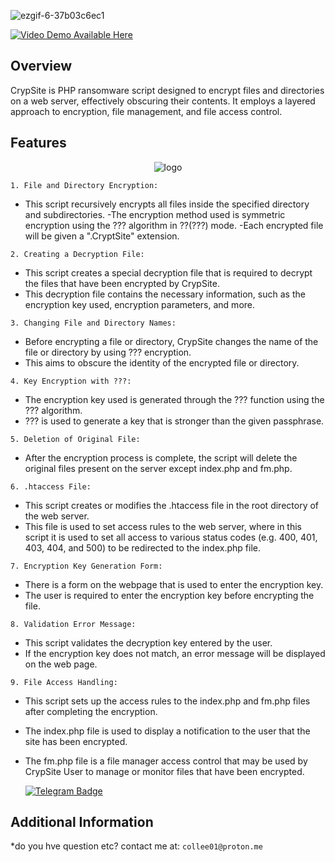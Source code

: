 ![ezgif-6-37b03c6ec1](https://github.com/hy011121/CryptSite/assets/75035965/5538c4dc-b2fc-4e69-abe6-9eeb1d31ea67)

  <a href="https://vimeo.com/922262![Uploading ezgif-6-37b03c6ec1.gif…]()
322">
    <img src="https://img.shields.io/badge/%20VIDEO%20Demo%20AVAILABLE%20HERE-blue?style=for-the-badge" alt="Video Demo Available Here" />
  </a>

## Overview

CrypSite is PHP ransomware script designed to encrypt files and directories on a web server, effectively obscuring their contents. It employs a layered approach to encryption, file management, and file access control.

## Features

<p align="center">
  <img src="https://c.tenor.com/7z4SST-bVnEAAAAC/tenor.gif" alt="logo" style="max-width: auto%; height: auto;" />
</p>

`1. File and Directory Encryption:`
- This script recursively encrypts all files inside the specified directory and subdirectories.
-The encryption method used is symmetric encryption using the ??? algorithm in ??(???) mode.
-Each encrypted file will be given a ".CryptSite" extension.

`2. Creating a Decryption File:`
- This script creates a special decryption file that is required to decrypt the files that have been encrypted by CrypSite.
- This decryption file contains the necessary information, such as the encryption key used, encryption parameters, and more.

`3. Changing File and Directory Names:`
- Before encrypting a file or directory, CrypSite changes the name of the file or directory by using ??? encryption.
- This aims to obscure the identity of the encrypted file or directory.

`4. Key Encryption with ???:`
- The encryption key used is generated through the ??? function using the ??? algorithm.
- ??? is used to generate a key that is stronger than the given passphrase.

`5. Deletion of Original File:`
- After the encryption process is complete, the script will delete the original files present on the server except index.php and fm.php.

`6. .htaccess File:`
- This script creates or modifies the .htaccess file in the root directory of the web server.
- This file is used to set access rules to the web server, where in this script it is used to set all access to various status codes (e.g. 400, 401, 403, 404, and 500) to be redirected to the index.php file.

`7. Encryption Key Generation Form:`
- There is a form on the webpage that is used to enter the encryption key.
- The user is required to enter the encryption key before encrypting the file.

`8. Validation Error Message:`
- This script validates the decryption key entered by the user.
- If the encryption key does not match, an error message will be displayed on the web page.

`9. File Access Handling:`
- This script sets up the access rules to the index.php and fm.php files after completing the encryption.
- The index.php file is used to display a notification to the user that the site has been encrypted.
- The fm.php file is a file manager access control that may be used by CrypSite User to manage or monitor files that have been encrypted.

  <a href="https://t.me/Ox6218">
    <img src="https://img.shields.io/badge/BUY-NOW-blue?style=for-the-badge&logo=telegram" alt="Telegram Badge"/>
  </a>
  
## Additional Information
*do you hve question etc? contact me at: ```collee01@proton.me```
